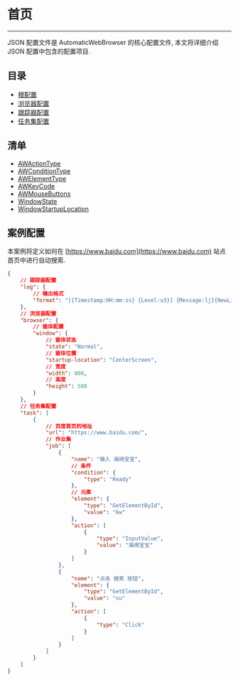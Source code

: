# 首页

---

JSON 配置文件是 AutomaticWebBrowser 的核心配置文件, 本文将详细介绍 JSON 配置中包含的配置项目.

## 目录

- [根配置](AWConfig.md)
- [浏览器配置](AWBrowser.md)
- [跟踪器配置](AWLog.md)
- [任务集配置](AWTask.md)

## 清单

- [AWActionType](AWActionType.md)
- [AWConditionType](AWConditionType.md)
- [AWElementType]()
- [AWKeyCode]()
- [AWMouseButtons]()
- [WindowState]()
- [WindowStartupLocation]()

## 案例配置

本案例将定义如何在 [https://www.baidu.com](https://www.baidu.com) 站点首页中进行自动搜索.

```JSON
{
    // 跟踪器配置
    "log": {
        // 输出格式
        "format": "[{Timestamp:HH:mm:ss} {Level:u3}] {Message:lj}{NewLine}{Exception}",
    },
    // 浏览器配置
    "browser": {
        // 窗体配置
        "window": {
            // 窗体状态
            "state": "Normal",
            // 窗体位置
            "startup-location": "CenterScreen",
            // 宽度
            "width": 800,
            // 高度
            "height": 500
        }
    },
    // 任务集配置
    "task": [
        {
            // 百度首页的地址
            "url": "https://www.baidu.com/",
            // 作业集
            "job": [
                {
                    "name": "输入 海绵宝宝",
                    // 条件
                    "condition": {
                        "type": "Ready"
                    },
                    // 元素
                    "element": {
                        "type": "GetElementById",
                        "value": "kw"
                    },
                    "action": [
                        {
                            "type": "InputValue",
                            "value": "海绵宝宝"
                        }
                    ]
                },
                {
                    "name": "点击 搜索 按钮",
                    "element": {
                        "type": "GetElementById",
                        "value": "su"
                    },
                    "action": [
                        {
                            "type": "Click"
                        }
                    ]
                }
            ]
        }
    ]
}
```
